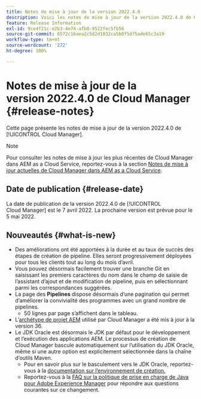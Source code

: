 ```yaml
---
title: Notes de mise à jour de la version 2022.4.0
description: Voici les notes de mise à jour de la version 2022.4.0 de Cloud Manager.
feature: Release Information
exl-id: 9ce4f21c-e2b3-4e74-afb0-9522fec5fb56
source-git-commit: 6572c16aea2c5d2d1032ca5b0f5d75ade65c3a19
workflow-type: tm+mt
source-wordcount: '272'
ht-degree: 100%

---
```


# Notes de mise à jour de la version 2022.4.0 de Cloud Manager {#release-notes}

Cette page présente les notes de mise à jour de la version 2022.4.0 de [!UICONTROL Cloud Manager].

>[!NOTE]
>
>Pour consulter les notes de mise à jour les plus récentes de Cloud Manager dans AEM as a Cloud Service, reportez-vous à la section [Notes de mise à jour actuelles de Cloud Manager dans AEM as a Cloud Service](https://experienceleague.adobe.com/docs/experience-manager-cloud-service/content/implementing/using-cloud-manager/release-notes-cloud-manager/release-notes-cm-current.html?lang=fr).

## Date de publication {#release-date}

La date de publication de la version 2022.4.0 de [!UICONTROL Cloud Manager] est le 7 avril 2022. La prochaine version est prévue pour le 5 mai 2022.

## Nouveautés {#what-is-new}

* Des améliorations ont été apportées à la durée et au taux de succès des étapes de création de pipeline. Elles seront progressivement déployées pour tous les clients tout au long du mois d’avril.
* Vous pouvez désormais facilement trouver une branche Git en saisissant les premiers caractères du nom dans le champ de saisie de l’assistant d’ajout et de modification de pipeline, puis en sélectionnant parmi les correspondances suggérées.
* La page des **Pipelines** dispose désormais d’une pagination qui permet d’améliorer la convivialité des programmes avec un grand nombre de pipelines.
   * 50 lignes par page s’affichent dans le tableau.
* L’[archétype de projet AEM](https://experienceleague.adobe.com/docs/experience-manager-core-components/using/developing/archetype/overview.html?lang=fr) utilisé par Cloud Manager a été mis à jour à la version 36.
* Le JDK Oracle est désormais le JDK par défaut pour le développement et l’exécution des applications AEM. Le processus de création de Cloud Manager bascule automatiquement sur l’utilisation du JDK Oracle, même si une autre option est explicitement sélectionnée dans la chaîne d’outils Maven.
   * Pour en savoir plus sur le basculement vers le JDK Oracle, reportez-vous à la [documentation sur l’environnement de création.](/help/getting-started/build-environment.md#using-java-support)
   * Reportez-vous à la [FAQ sur la politique de prise en charge de Java pour Adobe Experience Manager](https://experienceleague.adobe.com/docs/experience-manager-65/assets/Java_Policy_for_Adobe_Experience_Manager.pdf) pour répondre aux questions courantes sur ce changement.

